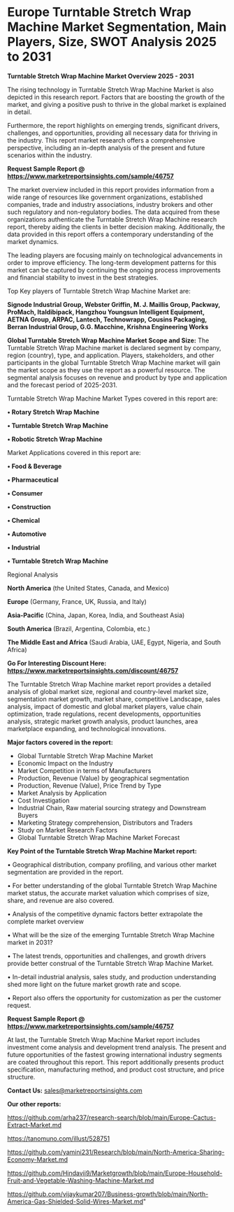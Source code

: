 # Europe Turntable Stretch Wrap Machine Market Segmentation, Main Players, Size, SWOT Analysis 2025 to 2031

<Strong> Turntable Stretch Wrap Machine Market Overview 2025 - 2031</strong>

The rising technology in Turntable Stretch Wrap Machine Market is also depicted in this research report. Factors that are boosting the growth of the market, and giving a positive push to thrive in the global market is explained in detail.

Furthermore, the report highlights on emerging trends, significant drivers, challenges, and opportunities, providing all necessary data for thriving in the industry. This report market research offers a comprehensive perspective, including an in-depth analysis of the present and future scenarios within the industry.

<strong>Request Sample Report @ <a href=https://www.marketreportsinsights.com/sample/46757>https://www.marketreportsinsights.com/sample/46757</a></strong>

The market overview included in this report provides information from a wide range of resources like government organizations, established companies, trade and industry associations, industry brokers and other such regulatory and non-regulatory bodies. The data acquired from these organizations authenticate the Turntable Stretch Wrap Machine research report, thereby aiding the clients in better decision making. Additionally, the data provided in this report offers a contemporary understanding of the market dynamics.

The leading players are focusing mainly on technological advancements in order to improve efficiency. The long-term development patterns for this market can be captured by continuing the ongoing process improvements and financial stability to invest in the best strategies.

Top Key players of Turntable Stretch Wrap Machine Market are:

<strong>Signode Industrial Group, Webster Griffin, M. J. Maillis Group, Packway, ProMach, Italdibipack, Hangzhou Youngsun Intelligent Equipment, AETNA Group, ARPAC, Lantech, Technowrapp, Cousins Packaging, Berran Industrial Group, G.G. Macchine, Krishna Engineering Works</strong>

<strong><b>Global Turntable Stretch Wrap Machine Market Scope and Size:</b></strong>
The Turntable Stretch Wrap Machine market is declared segment by company, region (country), type, and application. Players, stakeholders, and other participants in the global Turntable Stretch Wrap Machine market will gain the market scope as they use the report as a powerful resource. The segmental analysis focuses on revenue and product by type and application and the forecast period of 2025-2031.

Turntable Stretch Wrap Machine Market Types covered in this report are:

<strong>•  Rotary Stretch Wrap Machine

•  Turntable Stretch Wrap Machine

•  Robotic Stretch Wrap Machine</strong>

Market Applications covered in this report are:

<strong>•  Food & Beverage

•  Pharmaceutical

•  Consumer

•  Construction

•  Chemical

•  Automotive

•  Industrial

•  Turntable Stretch Wrap Machine</strong> 

Regional Analysis

<strong>North America</strong> (the United States, Canada, and Mexico)

<strong>Europe</strong> (Germany, France, UK, Russia, and Italy)

<strong>Asia-Pacific</strong> (China, Japan, Korea, India, and Southeast Asia)

<strong>South America</strong> (Brazil, Argentina, Colombia, etc.)

<strong>The Middle East and Africa</strong> (Saudi Arabia, UAE, Egypt, Nigeria, and South Africa)

<strong>Go For Interesting Discount Here: <a href=https://www.marketreportsinsights.com/discount/46757>https://www.marketreportsinsights.com/discount/46757</a></strong>

The Turntable Stretch Wrap Machine market report provides a detailed analysis of global market size, regional and country-level market size, segmentation market growth, market share, competitive Landscape, sales analysis, impact of domestic and global market players, value chain optimization, trade regulations, recent developments, opportunities analysis, strategic market growth analysis, product launches, area marketplace expanding, and technological innovations.

<strong><b>Major factors covered in the report:</b></strong>
<ul>
  <li>Global Turntable Stretch Wrap Machine Market </li>
  <li>Economic Impact on the Industry</li>
  <li>Market Competition in terms of Manufacturers</li>
  <li>Production, Revenue (Value) by geographical segmentation</li>
  <li>Production, Revenue (Value), Price Trend by Type</li>
  <li>Market Analysis by Application</li>
  <li>Cost Investigation</li>
  <li>Industrial Chain, Raw material sourcing strategy and Downstream Buyers</li>
  <li>Marketing Strategy comprehension, Distributors and Traders</li>
  <li>Study on Market Research Factors</li>
  <li>Global Turntable Stretch Wrap Machine Market Forecast</li>
</ul>

<strong><b>Key Point of the Turntable Stretch Wrap Machine Market report:</b></strong>

• Geographical distribution, company profiling, and various other market segmentation are provided in the report.

• For better understanding of the global Turntable Stretch Wrap Machine market status, the accurate market valuation which comprises of size, share, and revenue are also covered.

• Analysis of the competitive dynamic factors better extrapolate the complete market overview

• What will be the size of the emerging Turntable Stretch Wrap Machine market in 2031?

• The latest trends, opportunities and challenges, and growth drivers provide better construal of the Turntable Stretch Wrap Machine Market.

• In-detail industrial analysis, sales study, and production understanding shed more light on the future market growth rate and scope.

• Report also offers the opportunity for customization as per the customer request.

<strong>Request Sample Report @ <a href=https://www.marketreportsinsights.com/sample/46757>https://www.marketreportsinsights.com/sample/46757</a></strong>

At last, the Turntable Stretch Wrap Machine Market report includes investment come analysis and development trend analysis. The present and future opportunities of the fastest growing international industry segments are coated throughout this report. This report additionally presents product specification, manufacturing method, and product cost structure, and price structure.

<strong>Contact Us:</strong>
sales@marketreportsinsights.com

<strong>Our other reports:</strong>

<a href=https://github.com/arha237/research-search/blob/main/Europe-Cactus-Extract-Market.md>https://github.com/arha237/research-search/blob/main/Europe-Cactus-Extract-Market.md</a>

<a href=https://tanomuno.com/illust/528751>https://tanomuno.com/illust/528751</a>

<a href=https://github.com/yamini231/Research/blob/main/North-America-Sharing-Economy-Market.md>https://github.com/yamini231/Research/blob/main/North-America-Sharing-Economy-Market.md</a>

<a href=https://github.com/Hindavii9/Marketgrowth/blob/main/Europe-Household-Fruit-and-Vegetable-Washing-Machine-Market.md>https://github.com/Hindavii9/Marketgrowth/blob/main/Europe-Household-Fruit-and-Vegetable-Washing-Machine-Market.md</a>

<a href=https://github.com/vijaykumar207/Business-growth/blob/main/North-America-Gas-Shielded-Solid-Wires-Market.md>https://github.com/vijaykumar207/Business-growth/blob/main/North-America-Gas-Shielded-Solid-Wires-Market.md</a>"
